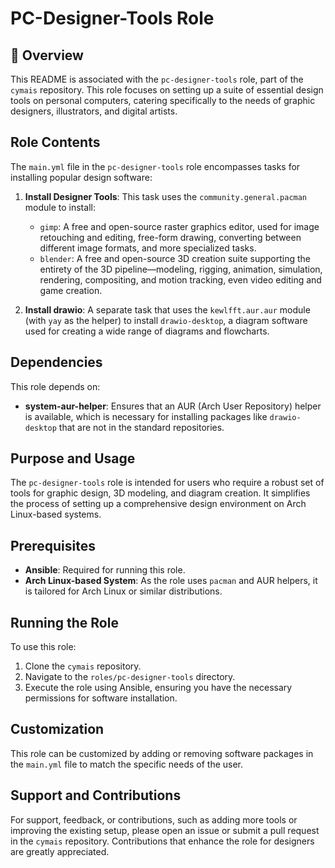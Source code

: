 # PC-Designer-Tools Role

## 📌 Overview
This README is associated with the `pc-designer-tools` role, part of the `cymais` repository. This role focuses on setting up a suite of essential design tools on personal computers, catering specifically to the needs of graphic designers, illustrators, and digital artists.

## Role Contents
The `main.yml` file in the `pc-designer-tools` role encompasses tasks for installing popular design software:

1. **Install Designer Tools**: This task uses the `community.general.pacman` module to install:
   - `gimp`: A free and open-source raster graphics editor, used for image retouching and editing, free-form drawing, converting between different image formats, and more specialized tasks.
   - `blender`: A free and open-source 3D creation suite supporting the entirety of the 3D pipeline—modeling, rigging, animation, simulation, rendering, compositing, and motion tracking, even video editing and game creation.

2. **Install drawio**: A separate task that uses the `kewlfft.aur.aur` module (with `yay` as the helper) to install `drawio-desktop`, a diagram software used for creating a wide range of diagrams and flowcharts.

## Dependencies
This role depends on:
- **system-aur-helper**: Ensures that an AUR (Arch User Repository) helper is available, which is necessary for installing packages like `drawio-desktop` that are not in the standard repositories.

## Purpose and Usage
The `pc-designer-tools` role is intended for users who require a robust set of tools for graphic design, 3D modeling, and diagram creation. It simplifies the process of setting up a comprehensive design environment on Arch Linux-based systems.

## Prerequisites
- **Ansible**: Required for running this role.
- **Arch Linux-based System**: As the role uses `pacman` and AUR helpers, it is tailored for Arch Linux or similar distributions.

## Running the Role
To use this role:
1. Clone the `cymais` repository.
2. Navigate to the `roles/pc-designer-tools` directory.
3. Execute the role using Ansible, ensuring you have the necessary permissions for software installation.

## Customization
This role can be customized by adding or removing software packages in the `main.yml` file to match the specific needs of the user.

## Support and Contributions
For support, feedback, or contributions, such as adding more tools or improving the existing setup, please open an issue or submit a pull request in the `cymais` repository. Contributions that enhance the role for designers are greatly appreciated.